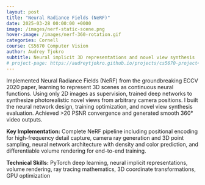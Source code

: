 ```yaml
---
layout: post
title: "Neural Radiance Fields (NeRF)"
date: 2025-03-28 00:00:00 +0000
image: /images/nerf-static-scene.png
hover-image: /images/nerf-360-rotation.gif
categories: Cornell
course: CS5670 Computer Vision
author: Audrey Tjokro
subtitle: Neural implicit 3D representations and novel view synthesis
# project-page: https://audreytjokro.github.io/projects/cs5670-project4-nerf.html
---
```


Implemented Neural Radiance Fields (NeRF) from the groundbreaking ECCV 2020 paper, learning to represent 3D scenes as continuous neural functions. Using only 2D images as supervision, trained deep networks to synthesize photorealistic novel views from arbitrary camera positions. I built the neural network design, training optimization, and novel view synthesis evaluation. Achieved >20 PSNR convergence and generated smooth 360° video outputs.

**Key Implementation:** Complete NeRF pipeline including positional encoding for high-frequency detail capture, camera ray generation and 3D point sampling, neural network architecture with density and color prediction, and differentiable volume rendering for end-to-end training.

**Technical Skills:** PyTorch deep learning, neural implicit representations, volume rendering, ray tracing mathematics, 3D coordinate transformations, GPU optimization
